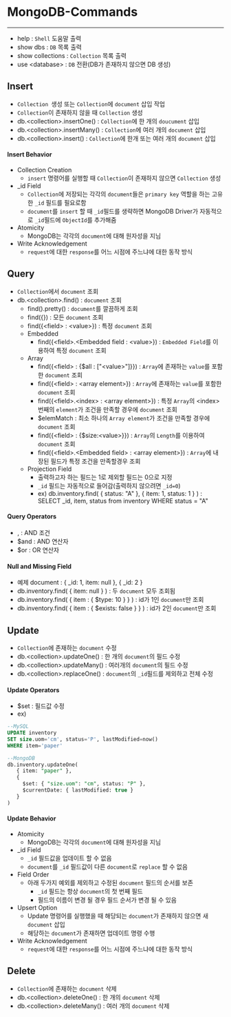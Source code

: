 # MongoDB-Commands
-----------
- help : `Shell` 도움말 출력
- show dbs : `DB` 목록 출력
- show collections : `Collection` 목록 출력
- use \<database\> : `DB` 전환(DB가 존재하지 않으면 DB 생성)

## Insert
- `Collection `생성 또는 `Collection`에 `document` 삽입 작업
- `Collection`이 존재하지 않을 때 `Collection` 생성
- db.\<collection\>.insertOne() : `Collection`에 한 개의 `doucument` 삽입
- db.\<collection\>.insertMany() : `Collection`에 여러 개의 `document` 삽입
- db.\<collection\>.insert() : `Collection`에 한개 또는 여러 개의 `document` 삽입

#### Insert Behavior
- Collection Creation
  - `insert` 명령어를 실행할 때 `Collection`이 존재하지 않으면 `Collection` 생성
- \_id Field
  - `Collection`에 저장되는 각각의 `document`들은 `primary key` 역할을 하는 고유한 `_id` 필드를 필요로함
  - `document`를 `insert` 할 때 `_id`필드를 생략하면 MongoDB Driver가 자동적으로 `_id`필드에 `ObjectId`를 추가해줌
- Atomicity
  - MongoDB는 각각의 `document`에 대해 원자성을 지님
- Write Acknowledgement
  - `request`에 대한 `response`를 어느 시점에 주느냐에 대한 동작 방식

## Query
- `Collection`에서 `document` 조회
- db.\<collection\>.find() : `document` 조회
  - find().pretty() : `document`를 깔끔하게 조회
  - find({}) : 모든 `document` 조회
  - find({\<field> : \<value>}) : 특정 `document` 조회
  - Embedded
    - find({\<field>.\<Embedded field : \<value>}) : `Embedded Field`를 이용하여 특정 `document` 조회
  - Array
    - find({\<field> : {$all : ["\<value>"]}}) : `Array`에 존재하는 `value`를 포함한 `document` 조회
    - find({\<field> : \<array element>}) : `Array`에 존재하는 `value`를 포함한 `document` 조회
    - find({\<field>.\<index> : \<array element>}) : 특정 `Array`의 \<index> 번째의 `element`가 조건을 만족할 경우에 `document` 조회
    - $elemMatch : 최소 하나의 `Array element`가 조건을 만족할 경우에 `document` 조회
    - find({\<field> : {$size:\<value>}}) : `Array`의 `Length`를 이용하여 `document` 조회
    - find({\<field>.\<Embedded field> : \<array element>}) : `Array`에 내장된 필드가 특정 조건을 만족할경우 조회
  - Projection Field
    - 출력하고자 하는 필드는 1로 제외할 필드는 0으로 지정
    - `_id` 필드는 자동적으로 들어감(출력하지 않으려면 `_id=0`)
    - ex) db.inventory.find( { status: "A" }, { item: 1, status: 1 } ) : SELECT \_id, item, status from inventory WHERE status = "A"

#### Query Operators
- , : AND 조건
- $and : AND 연산자
- $or : OR 연산자

#### Null and Missing Field
- 예제 document : { \_id: 1, item: null }, { \_id: 2 }
- db.inventory.find( { item: null } ) : 두 `document` 모두 조회됨
- db.inventory.find( { item : { $type: 10 } } ) : id가 1인 `document`만 조회
- db.inventory.find( { item : { $exists: false } } ) : id가 2인 `document`만 조회

## Update
- `Collection`에 존재하는 `document` 수정
- db.\<collection\>.updateOne() : 한 개의 `document`의 필드 수정
- db.\<collection\>.updateMany() : 여러개의 `document`의 필드 수정
- db.\<collection\>.replaceOne() : `document`의 `_id`필드를 제외하고 전체 수정

#### Update Operators
- $set : 필드값 수정
- ex)

```sql
--MySQL
UPDATE inventory
SET size.uom='cm', status='P', lastModified=now()
WHERE item='paper'

--MongoDB
db.inventory.updateOne(
   { item: "paper" },
   {
     $set: { "size.uom": "cm", status: "P" },
     $currentDate: { lastModified: true }
   }
)
```

#### Update Behavior
- Atomicity
  - MongoDB는 각각의 `document`에 대해 원자성을 지님
- \_id Field
  - `_id` 필드값을 업데이트 할 수 없음
  - `document`를 `_id` 필드값이 다른 `document`로 `replace` 할 수 없음
- Field Order
  - 아래 두가지 예외를 제외하고 수정된 `document` 필드의 순서를 보존
    - `_id` 필드는 항상 `document`의 첫 번째 필드
    - 필드의 이름이 변경 될 경우 필드 순서가 변경 될 수 있음
- Upsert Option
  - Update 명령어를 실행했을 때 해당되는 `document`가 존재하지 않으면 새 `document` 삽입
  - 해당하는 `document`가 존재하면 업데이트 명령 수행
- Write Acknowledgement
  - `request`에 대한 `response`를 어느 시점에 주느냐에 대한 동작 방식

## Delete
- `Collection`에 존재하는 `document` 삭제
- db.\<collection\>.deleteOne() : 한 개의 `document` 삭제
- db.\<collection\>.deleteMany() : 여러 개의 `document` 삭제
